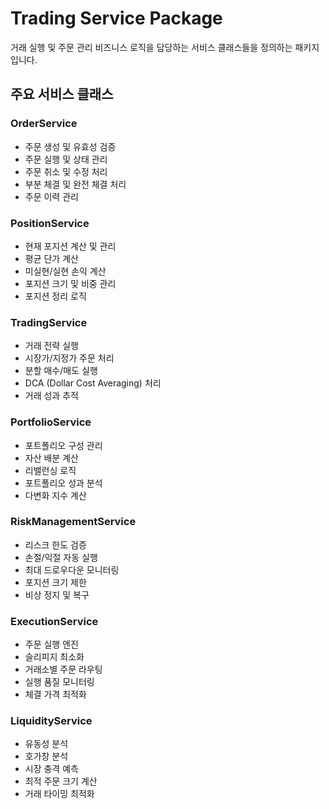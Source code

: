 # Trading Service Package

거래 실행 및 주문 관리 비즈니스 로직을 담당하는 서비스 클래스들을 정의하는 패키지입니다.

## 주요 서비스 클래스

### OrderService
- 주문 생성 및 유효성 검증
- 주문 실행 및 상태 관리
- 주문 취소 및 수정 처리
- 부분 체결 및 완전 체결 처리
- 주문 이력 관리

### PositionService
- 현재 포지션 계산 및 관리
- 평균 단가 계산
- 미실현/실현 손익 계산
- 포지션 크기 및 비중 관리
- 포지션 정리 로직

### TradingService
- 거래 전략 실행
- 시장가/지정가 주문 처리
- 분할 매수/매도 실행
- DCA (Dollar Cost Averaging) 처리
- 거래 성과 추적

### PortfolioService
- 포트폴리오 구성 관리
- 자산 배분 계산
- 리밸런싱 로직
- 포트폴리오 성과 분석
- 다변화 지수 계산

### RiskManagementService
- 리스크 한도 검증
- 손절/익절 자동 실행
- 최대 드로우다운 모니터링
- 포지션 크기 제한
- 비상 정지 및 복구

### ExecutionService
- 주문 실행 엔진
- 슬리피지 최소화
- 거래소별 주문 라우팅
- 실행 품질 모니터링
- 체결 가격 최적화

### LiquidityService
- 유동성 분석
- 호가창 분석
- 시장 충격 예측
- 최적 주문 크기 계산
- 거래 타이밍 최적화